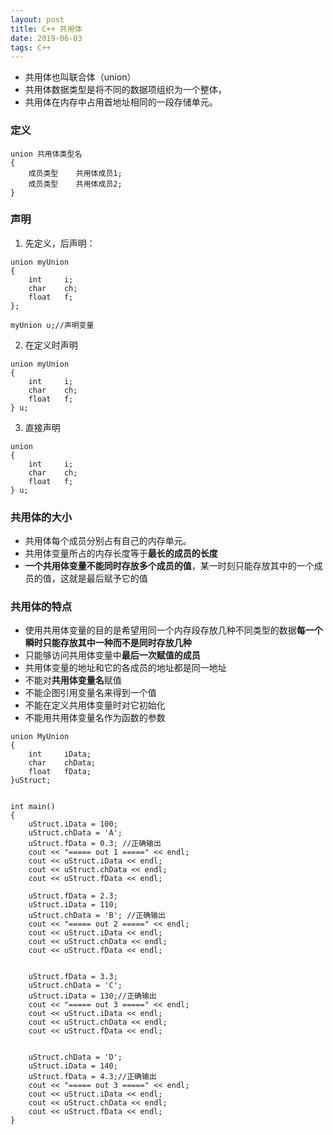 ```yaml
---
layout: post
title: C++ 共用体
date: 2019-06-03
tags: C++  
---
```


- 共用体也叫联合体（union）
- 共用体数据类型是将不同的数据项组织为一个整体，
- 共用体在内存中占用首地址相同的一段存储单元。

### 定义
```
union 共用体类型名
{
    成员类型    共用体成员1;
    成员类型    共用体成员2;
}
```

### 声明

1. 先定义，后声明：
```
union myUnion
{
    int     i;
    char    ch;
    float   f;
};

myUnion u;//声明变量
```

2. 在定义时声明
```
union myUnion
{
    int     i;
    char    ch;
    float   f;
} u;
```
3. 直接声明
```
union
{
    int     i;
    char    ch;
    float   f;
} u;
```

### 共用体的大小
- 共用体每个成员分别占有自己的内存单元。
- 共用体变量所占的内存长度等于**最长的成员的长度**
- **一个共用体变量不能同时存放多个成员的值**，某一时刻只能存放其中的一个成员的值，这就是最后赋予它的值


### 共用体的特点
- 使用共用体变量的目的是希望用同一个内存段存放几种不同类型的数据**每一个瞬时只能存放其中一种而不是同时存放几种**
- 只能够访问共用体变量中**最后一次赋值的成员**
- 共用体变量的地址和它的各成员的地址都是同一地址
- 不能对**共用体变量名**赋值
- 不能企图引用变量名来得到一个值
- 不能在定义共用体变量时对它初始化
- 不能用共用体变量名作为函数的参数

```
union MyUnion
{
	int		iData;
	char	chData;
	float	fData;
}uStruct;


int main()
{
	uStruct.iData = 100;
	uStruct.chData = 'A';
	uStruct.fData = 0.3; //正确输出
	cout << "===== out 1 =====" << endl;
	cout << uStruct.iData << endl;
	cout << uStruct.chData << endl;
	cout << uStruct.fData << endl;

	uStruct.fData = 2.3;
	uStruct.iData = 110;	
	uStruct.chData = 'B'; //正确输出
	cout << "===== out 2 =====" << endl;
	cout << uStruct.iData << endl;
	cout << uStruct.chData << endl;
	cout << uStruct.fData << endl;

	
	uStruct.fData = 3.3;
	uStruct.chData = 'C'; 
	uStruct.iData = 130;//正确输出
	cout << "===== out 3 =====" << endl;
	cout << uStruct.iData << endl;
	cout << uStruct.chData << endl;
	cout << uStruct.fData << endl;

	
	uStruct.chData = 'D';
	uStruct.iData = 140;
	uStruct.fData = 4.3;//正确输出
	cout << "===== out 3 =====" << endl;
	cout << uStruct.iData << endl;
	cout << uStruct.chData << endl;
	cout << uStruct.fData << endl;
}
```
